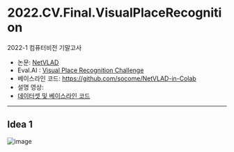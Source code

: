 # 2022.CV.Final.VisualPlaceRecognition
2022-1 컴퓨터비전 기말고사

- 논문: [NetVLAD](https://arxiv.org/abs/1511.07247)
- Eval.AI : [Visual Place Recognition Challenge](http://203.250.148.128:3088/web/challenges/challenge-page/49/overview)
- 베이스라인 코드: https://github.com/socome/NetVLAD-in-Colab
- 설명 영상: 
- [데이터셋 및 베이스라인 코드](https://drive.google.com/file/d/1b8UKHViSrZ2mbT27DqQxDj0D_xnLq1pC/view)


----
## Idea 1

![image](https://user-images.githubusercontent.com/70506563/174408256-b3b351d8-3d89-417a-be18-4563a3ae9a4d.png)
